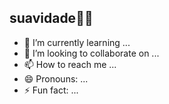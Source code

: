 ## suavidade👍🏽

- 🌱 I’m currently learning ...
- 💞️ I’m looking to collaborate on ...
- 📫 How to reach me ...
- 😄 Pronouns: ...
- ⚡ Fun fact: ...

<!---
00001128716987sp/00001128716987sp is a ✨ special ✨ repository because its `README.md` (this file) appears on your GitHub profile.
You can click the Preview link to take a look at your changes.
--->
